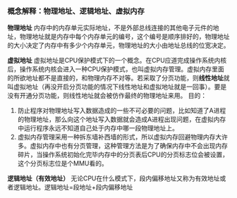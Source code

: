 ### 概念解释：物理地址、逻辑地址、虚拟内存

**物理地址**
内存中的内存单元实际地址，不是外部总线连接的其他电子元件的地址，物理地址就是内存中每个内存单元的编号，这个编号是顺序排好的，物理地址的大小决定了内存中有多少个内存单元，物理地址的大小由地址总线的位宽决定。

**虚拟地址**
虚拟地址是CPU保护模式下的一个概念。在CPU应道完成操作系统内核后，操作系统内核会进入一种CPU保护模式，也叫虚拟内存管理。虚拟内存里面的所欲地址都不是直接的，和物理内存不对等。若采取了分页功能，则**线性地址**就叫虚拟地址（再没开启分页功能的情况下线性地址和虚拟地址就是一回事）。要是没有开通分页功能，则线性地址就会被仿作最终的物理地址来用。
目的：
1. 防止程序对物理地址写入数据造成的一些不可必要的问题，比如知道了A进程的物理地址，那么向这个地址写入数据就会造成A进程出现问题，在虚拟内存中运行程序永远不知道自己处于内存中哪一段物理地址上。
2. 虚拟内存管理采用一种拆东墙补西墙的形式，所以虚拟内存回避物理内存大许多。虚拟内存中也有分页管理，这种管理方法是为了确保内存中不会出现内存碎片，当操作系统初始化完毕内存中的分页表后CPU的分页标志位会被设置，这个分页标志位是个MMU看的。

**逻辑地址（有效地址）**
无论CPU在什么模式下，段内偏移地址又称为有效地址或者逻辑地址。逻辑地址=段地址+段内偏移地址